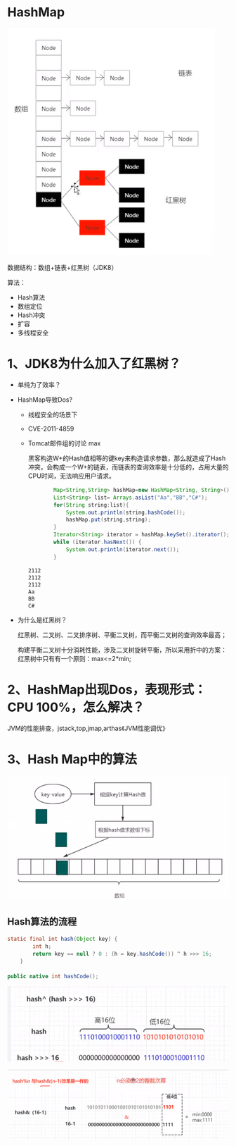 # HashMap


<!--more-->

![image-20210721215218934.png](/posts/面试/享学/HashMap/image-20210721215218934.png)

数据结构：数组+链表+红黑树（JDK8）

算法：

- Hash算法
- 数组定位
- Hash冲突
- 扩容
- 多线程安全

# 1、JDK8为什么加入了红黑树？

- 单纯为了效率？

- HashMap导致Dos?

  - 线程安全的场景下

  - CVE-2011-4859

  - Tomcat邮件组的讨论    max

    黑客构造W+的Hash值相等的键key来构造请求参数，那么就造成了Hash冲突，会构成一个W+的链表，而链表的查询效率是十分低的，占用大量的CPU时间，无法响应用户请求。

    ```java
    		Map<String,String> hashMap=new HashMap<String, String>();
            List<String> list= Arrays.asList("Aa","BB","C#");
            for(String string:list){
                System.out.println(string.hashCode());
                hashMap.put(string,string);
            }
            Iterator<String> iterator = hashMap.keySet().iterator();
            while (iterator.hasNext()) {
                System.out.println(iterator.next());
            }
    ```

    ```
    2112
    2112
    2112
    Aa
    BB
    C#
    ```

- 为什么是红黑树？

  红黑树、二叉树、二叉排序树、平衡二叉树，而平衡二叉树的查询效率最高；

  构建平衡二叉树十分消耗性能，涉及二叉树旋转平衡，所以采用折中的方案：红黑树中只有有一个原则：max<=2*min;

# 2、HashMap出现Dos，表现形式：CPU 100%，怎么解决？

JVM的性能排查，jstack,top,jmap,arthas《JVM性能调优》

# 3、Hash Map中的算法

![image-20210721220819125.png](/posts/面试/享学/HashMap/image-20210721220819125.png)

## Hash算法的流程

```java
static final int hash(Object key) {
        int h;
        return key == null ? 0 : (h = key.hashCode()) ^ h >>> 16;
    }

public native int hashCode();
```

![image-20210721221546037.png](/posts/面试/享学/HashMap/image-20210721221546037.png)

![image-20210722090446863.png](/posts/面试/享学/HashMap/image-20210722090446863.png)
